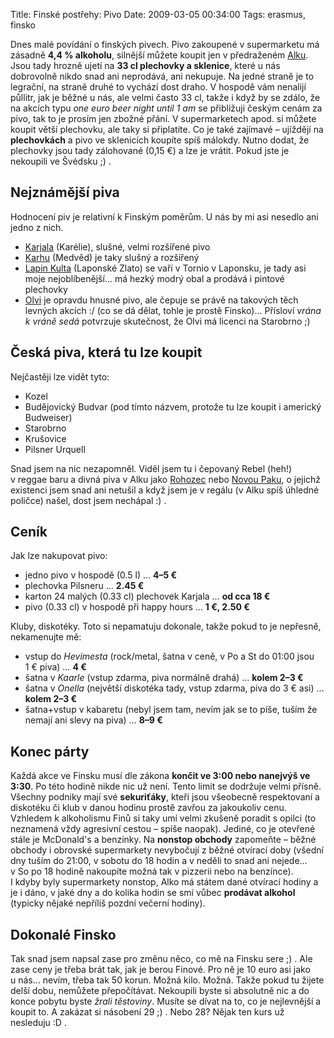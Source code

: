 Title: Finské postřehy: Pivo
Date: 2009-03-05 00:34:00
Tags: erasmus, finsko

Dnes malé povídání o finských pivech. Pivo zakoupené v supermarketu má zásadně **4,4 % alkoholu**, silnější můžete koupit jen v předraženém [Alku](http://en.wikipedia.org/wiki/Alko). Jsou tady hrozně ujetí na **33 cl plechovky a sklenice**, které u nás dobrovolně nikdo snad ani neprodává, ani nekupuje. Na jedné straně je to legrační, na straně druhé to vychází dost draho. V hospodě vám nenalijí půllitr, jak je běžné u nás, ale velmi často 33 cl, takže i když by se zdálo, že na akcích typu *one euro beer night until 1 am* se přibližuji českým cenám za pivo, tak to je prosím jen zbožné přání. V supermarketech apod. si můžete koupit větší plechovku, ale taky si připlatíte. Co je také zajímavé – ujíždějí na **plechovkách** a pivo ve sklenicích koupíte spíš málokdy. Nutno dodat, že plechovky jsou tady zálohované (0,15 €) a lze je vrátit. Pokud jste je nekoupili ve Švédsku ;) .

## Nejznámější piva

Hodnocení piv je relativní k Finským poměrům. U nás by mi asi nesedlo ani jedno z nich.

-   [Karjala](http://commons.wikimedia.org/wiki/File:Karjala_beer.jpg) (Karélie), slušné, velmi rozšířené pivo
-   [Karhu](http://en.wikipedia.org/wiki/Karhu) (Medvěd) je taky slušný a rozšířený
-   [Lapin Kulta](http://en.wikipedia.org/wiki/Lapin_Kulta) (Laponské Zlato) se vaří v Tornio v Laponsku, je tady asi moje nejoblíbenější… má hezký modrý obal a prodává i pintové plechovky
-   [Olvi](http://en.wikipedia.org/wiki/Olvi) je opravdu hnusné pivo, ale čepuje se právě na takových těch levných akcích :/ (co se dá dělat, tohle je prostě Finsko)… Přísloví *vrána k vráně sedá* potvrzuje skutečnost, že Olvi má licenci na Starobrno ;)

## Česká piva, která tu lze koupit

Nejčastěji lze vidět tyto:

-   Kozel
-   Budějovický Budvar (pod tímto názvem, protože tu lze koupit i americký Budweiser)
-   Starobrno
-   Krušovice
-   Pilsner Urquell

Snad jsem na nic nezapomněl. Viděl jsem tu i čepovaný Rebel (heh!) v reggae baru a divná piva v Alku jako [Rohozec](http://www.pivorohozec.cz/) nebo [Novou Paku](http://www.novopackepivo.cz/), o jejichž existenci jsem snad ani netušil a když jsem je v regálu (v Alku spíš úhledné poličce) našel, dost jsem nechápal :) .

## Ceník

Jak lze nakupovat pivo:

-   jedno pivo v hospodě (0.5 l) … **4–5 €**
-   plechovka Pilsneru … **2.45 €**
-   karton 24 malých (0.33 cl) plechovek Karjala … **od cca 18 €**
-   pivo (0.33 cl) v hospodě při happy hours … **1 €, 2.50 €**

Kluby, diskotéky. Toto si nepamatuju dokonale, takže pokud to je nepřesně, nekamenujte mě:

-   vstup do *Hevimesta* (rock/metal, šatna v ceně, v Po a St do 01:00 jsou 1 € piva) … **4 €**
-   šatna v *Kaarle* (vstup zdarma, piva normálně drahá) … **kolem 2–3 €**
-   šatna v *Onella* (největší diskotéka tady, vstup zdarma, piva do 3 € asi) … **kolem 2–3 €**
-   šatna+vstup v kabaretu (nebyl jsem tam, nevím jak se to píše, tuším že nemají ani slevy na piva) … **8–9 €**

## Konec párty

Každá akce ve Finsku musí dle zákona **končit ve 3:00 nebo nanejvýš ve 3:30**. Po této hodině nikde nic už není. Tento limit se dodržuje velmi přísně. Všechny podniky mají své **sekuriťáky**, kteří jsou všeobecně respektovaní a diskotéku či klub v danou hodinu prostě zavřou za jakoukoliv cenu. Vzhledem k alkoholismu Finů si taky umí velmi zkušeně poradit s opilci (to neznamená vždy agresivní cestou – spíše naopak). Jediné, co je otevřené stále je McDonald's a benzínky. Na **nonstop obchody** zapomeňte – běžné obchody i obrovské supermarkety nevybočují z běžné otvírací doby (všední dny tuším do 21:00, v sobotu do 18 hodin a v neděli to snad ani nejede… v So po 18 hodině nakoupíte možná tak v pizzerii nebo na benzínce). I kdyby byly supermarkety nonstop, Alko má státem dané otvírací hodiny a je i dáno, v jaké dny a do kolika hodin se smí vůbec **prodávat alkohol** (typicky nějaké nepříliš pozdní večerní hodiny).

## Dokonalé Finsko

Tak snad jsem napsal zase pro změnu něco, co mě na Finsku sere ;) . Ale zase ceny je třeba brát tak, jak je berou Finové. Pro ně je 10 euro asi jako u nás… nevím, třeba tak 50 korun. Možná kilo. Možná. Takže pokud tu žijete delší dobu, nemůžete přepočítávat. Nekoupili byste si absolutně nic a do konce pobytu byste *žrali těstoviny*. Musíte se dívat na to, co je nejlevnější a koupit to. A zakázat si násobení 29 ;) . Nebo 28? Nějak ten kurs už nesleduju :D .